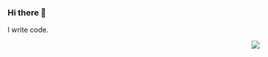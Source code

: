 ### Hi there 👋

I write code.


<a href="https://discord.com/users/352825316294524928"><img align="right" src="https://lanyard.cnrad.dev/api/352825316294524928?bg=030003&idleMessage=Keep%20Those%20Eyes%20Wide%20Open.%20Watch%20Me%20Rip%20It%20Off%20And%20Break%20Free!&borderRadius=&hideActivity=false&hideTimestamp=true&showDisplayName=false" /></a>
<!--
**realbaku/realbaku** is a ✨ _special_ ✨ repository because its `README.md` (this file) appears on your GitHub profile.

Here are some ideas to get you started:

- 🔭 I’m currently working on ...
- 🌱 I’m currently learning ...
- 👯 I’m looking to collaborate on ...
- 🤔 I’m looking for help with ...
- 💬 Ask me about ...
- 📫 How to reach me: ...
- 😄 Pronouns: ...
- ⚡ Fun fact: ...
-->

<!--
### Hi there 👋

I write code. 

[![Discord Presence](https://lanyard.cnrad.dev/api/352825316294524928?bg=030003&idleMessage=Keep%20Those%20Eyes%20Wide%20Open.%20Watch%20Me%20Rip%20It%20Off%20And%20Break%20Free!&borderRadius=&hideActivity=false&hideTimestamp=true&showDisplayName=false)](https://discord.com/users/352825316294524928)
-->
